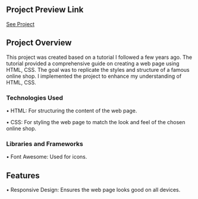 ## Project Preview Link
[See Project](https://rastifar.github.io/Cloud-Hosting-Website-html-css-responsive/)

## Project Overview

This project was created based on a tutorial I followed a few years ago.
The tutorial provided a comprehensive guide on creating a web page using HTML, CSS.
The goal was to replicate the styles and structure of a famous online shop. 
I implemented the project to enhance my understanding of HTML, CSS.

### Technologies Used

•  HTML: For structuring the content of the web page.

•  CSS: For styling the web page to match the look and feel of the chosen online shop.

### Libraries and Frameworks

•  Font Awesome: Used for icons.


## Features
•  Responsive Design: Ensures the web page looks good on all devices.

